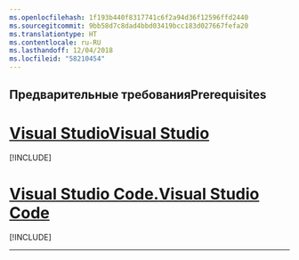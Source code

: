 ```yaml
---
ms.openlocfilehash: 1f193b440f8317741c6f2a94d36f12596ffd2440
ms.sourcegitcommit: 9bb58d7c8dad4bbd03419bcc183d027667fefa20
ms.translationtype: HT
ms.contentlocale: ru-RU
ms.lasthandoff: 12/04/2018
ms.locfileid: "58210454"
---
```

## <a name="prerequisites"></a><span data-ttu-id="f0ecf-101">Предварительные требования</span><span class="sxs-lookup"><span data-stu-id="f0ecf-101">Prerequisites</span></span>

# <a name="visual-studiotabvisual-studio"></a>[<span data-ttu-id="f0ecf-102">Visual Studio</span><span class="sxs-lookup"><span data-stu-id="f0ecf-102">Visual Studio</span></span>](#tab/visual-studio)

[!INCLUDE[](~/includes/net-core-prereqs-vs-2.2.md)]

# <a name="visual-studio-codetabvisual-studio-code"></a>[<span data-ttu-id="f0ecf-103">Visual Studio Code.</span><span class="sxs-lookup"><span data-stu-id="f0ecf-103">Visual Studio Code</span></span>](#tab/visual-studio-code)

[!INCLUDE[](~/includes/net-core-prereqs-vsc-2.2.md)]

---